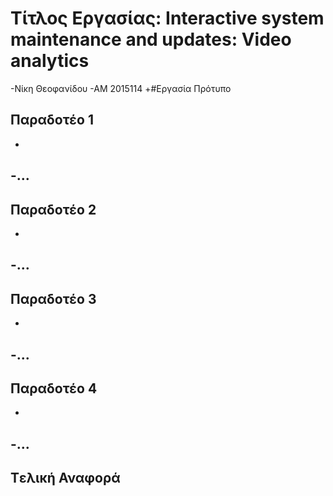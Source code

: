 
# Τίτλος Εργασίας: Interactive system maintenance and updates: Video analytics
 -Νίκη Θεοφανίδου
 -ΑΜ 2015114
 +#Εργασία Πρότυπο
  
 ## Παραδοτέο 1
 -
 -...
 -
 ## Παραδοτέο 2
 -
 -…
 -
 ## Παραδοτέο 3
 -
 -...
 -
## Παραδοτέο 4
 -
 -...
 -
## Tελική Αναφορά
